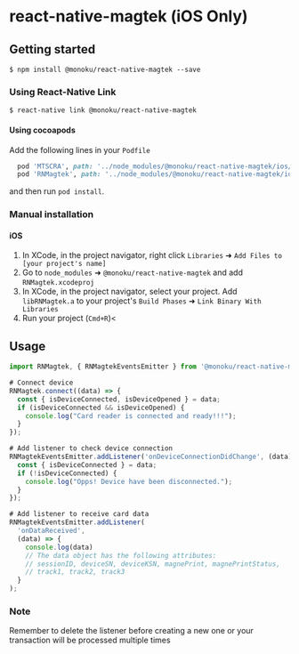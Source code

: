 # react-native-magtek (iOS Only)

## Getting started
`$ npm install @monoku/react-native-magtek --save`

### Using React-Native Link
`$ react-native link @monoku/react-native-magtek`

#### Using cocoapods
Add the following lines in your `Podfile`
```ruby
  pod 'MTSCRA', path: '../node_modules/@monoku/react-native-magtek/ios/Magtek'
  pod 'RNMagtek', path: '../node_modules/@monoku/react-native-magtek/ios'
```
and then run `pod install`.

### Manual installation

#### iOS
1. In XCode, in the project navigator, right click `Libraries` ➜ `Add Files to [your project's name]`
2. Go to `node_modules` ➜ `@monoku/react-native-magtek` and add `RNMagtek.xcodeproj`
3. In XCode, in the project navigator, select your project. Add `libRNMagtek.a` to your project's `Build Phases` ➜ `Link Binary With Libraries`
4. Run your project (`Cmd+R`)<

## Usage
```javascript
import RNMagtek, { RNMagtekEventsEmitter } from '@monoku/react-native-magtek';

# Connect device
RNMagtek.connect((data) => {
  const { isDeviceConnected, isDeviceOpened } = data;
  if (isDeviceConnected && isDeviceOpened) {
    console.log("Card reader is connected and ready!!!");
  }
});

# Add listener to check device connection
RNMagtekEventsEmitter.addListener('onDeviceConnectionDidChange', (data) => {
  const { isDeviceConnected } = data;
  if (!isDeviceConnected) {
    console.log("Opps! Device have been disconnected.");
  }
});

# Add listener to receive card data
RNMagtekEventsEmitter.addListener(
  'onDataReceived',
  (data) => {
    console.log(data)
    // The data object has the following attributes:
    // sessionID, deviceSN, deviceKSN, magnePrint, magnePrintStatus, 
    // track1, track2, track3
  }
);
```
### Note
Remember to delete the listener before creating a new one or your transaction will be processed multiple times
